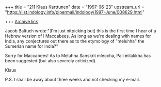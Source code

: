 +++
title = "211 Klaus Karttunen"
date = "1997-06-23"
upstream_url = "https://list.indology.info/pipermail/indology/1997-June/008629.html"

+++
[Archive link](https://list.indology.info/pipermail/indology/1997-June/008629.html)

Jacob Baltuch wrote:"(I'm just nitpicking but) this is the first time I 
hear of a Hebrew version of I Maccabees.
As long as we're dealing with names for India, any conjectures out
there as to the etymology of "meluhha" the Sumerian name for India?"

Sorry for Maccabees! As to Meluhha Sanskrit mleccha, Pali milakkha has 
been suggested (but also severely criticized).

Klaus

P.S. I shall be away about three weeks and not checking my e-mail.





